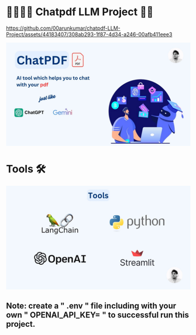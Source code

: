 # 👨🏻‍💻🤗 Chatpdf LLM Project 📄😀



https://github.com/00arunkumar/chatpdf-LLM-Project/assets/44183407/308ab293-1f87-4d34-a246-00afb411eee3


<img src="https://github.com/00arunkumar/chatpdf-LLM-Project/blob/main/img/cover.jpg">


# Tools 🛠️
<img src="https://github.com/00arunkumar/chatpdf-LLM-Project/blob/main/img/tools.jpg">

## Note: create a " .env " file including with your own  " OPENAI_API_KEY= " to successful run this project.
